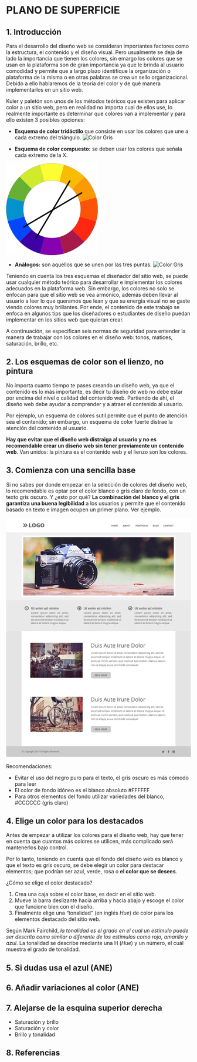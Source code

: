 # PLANO DE SUPERFICIE

## 1. Introducción
Para el desarrollo del diseño web se consideran importantes factores como la estructura, el contenido y el diseño visual. Pero usualmente se deja de lado la importancia que tienen los colores, sin emargo los colores que se usan en la plataforma son de gran importancia ya que le brinda al usuario comodidad y permite que a largo plazo identifique la organización o plataforma de la misma o en otras palabras se crea un sello organizacional. Debido a ello hablaremos de la teoría del color y de qué manera implementarlos en un sitio web. 

Kuler y paletón son unos de los métodos teóricos que existen para aplicar color a un sitio web, pero en realidad no importa cual de ellos use, lo realmente importante es determinar que colores van a implementar y para ello existen 3 posibles opciones: 

- **Esquema de color tridáctilo** que consiste en usar los colores que une a cada extremo del triángulo.
![Color Gris](/5-superficie/Triadico.png)

- **Esquema de color compuesto:** se deben usar los colores que señala cada extremo de la X. 

![Color Gris](/5-superficie/Compuesto.png)

- **Análogos:** son aquellos que se unen por las tres puntas. 
![Color Gris](/5-superficie/Analogos.png)

Teniendo en cuenta los tres esquemas el diseñador del sitio web, se puede usar cualquier método teórico para desarrollar e implementar los colores adecuados en la plataforma web. Sin embargo, los colores no solo se enfocan para que el sitio web se vea armónico, además deben llevar al usuario a leer lo que queramos que lean y que su energía visual no se gaste viendo colores muy brillantes. Por ende, el contenido de este trabajo se enfoca en algunos tips que los diseñadores o estudiantes de diseño puedan implementar en los sitios web que quieran crear. 


A continuación, se especifican seis normas de seguridad para entender la manera de trabajar con los colores en el diseño web: tonos, matices, saturación, brillo, etc. 

## 2. Los esquemas de color son el lienzo, no pintura
No importa cuanto tiempo te pases creando un diseño web, ya que el contenido es lo más importante, es decir tu diseño de web no debe estar por encima del nivel o calidad del contenido web. Partiendo de ahí, el diseño web debe ayudar a comprender y a atraer el contenido al usuario. 

Por ejemplo, un esquema de colores sutil permite que el punto de atención sea el contenido; sin embargo, un esquema de color fuerte distrae la atención del contenido al usuario.

**Hay que evitar que el diseño web distraiga al usuario y no es recomendable crear un diseño web sin tener previamente un contenido web**. Van unidos: la pintura es el contenido web y el lienzo son los colores. 

## 3. Comienza con una sencilla base 
Si no sabes por donde empezar en la selección de colores del diseño web, lo recomendable es optar por el color blanco o gris claro de fondo, con un texto gris oscuro. Y ¿esto por qué? **La combinación del blanco y el gris garantiza una buena legibilidad** a los usuarios y permite que el contenido basado en texto e imagen ocupen un primer plano. Ver ejemplo.

![Color Gris](/5-superficie/gris.png)

Recomendaciones:
-	Evitar el uso del negro puro para el texto, el gris oscuro es más cómodo para leer
-	El color de fondo idóneo es el blanco absoluto #FFFFFF 
-	Para otros elementos del fondo utilizar variedades del blanco, #CCCCCC (gris claro)

## 4. Elige un color para los destacados
Antes de empezar a utilizar los colores para el diseño web, hay que tener en cuenta que cuantos más colores se utilicen, más complicado será mantenerlos bajo control.

Por lo tanto, teniendo en cuenta que el fondo del diseño web es blanco y que el texto es gris oscuro, se debe elegir un color para destacar elementos; que podrían ser azul, verde, rosa o **el color que se desees**. 

¿Cómo se elige el color destacado?
1.	Crea una caja sobre el color base, es decir en el sitio web.
2.	Mueve la barra deslizante hacia arriba y hacia abajo y escoge el color que funcione bien con el diseño. 
3.	Finalmente elige una “tonalidad” (en inglés *Hue*) de color para los elementos destacado del sitio web. 

Según Mark Fairchild, *la tonalidad es el grado en el cual un estímulo puede ser descrito como similar o diferente de los estímulos como rojo, amarillo y azul*. La tonalidad se describe mediante una H (*Hue*) y un número, el cuál muestra el grado de tonalidad.  

## 5. Si dudas usa el azul (ANE)
## 6. Añadir variaciones al color (ANE)
## 7. Alejarse de la esquina superior derecha

- Saturación y brillo
- Saturación y color
- Brillo y tonalidad

## 8. Referencias